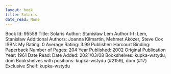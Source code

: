```yaml
---
layout: book
title: Solaris
date_read: None
---
```


Book Id: 95558
Title: Solaris
Author: Stanisław Lem
Author l-f: Lem, Stanisław
Additional Authors: Joanna Kilmartin, Mehmet Aközer, Steve Cox
ISBN: 
My Rating: 0
Average Rating: 3.99
Publisher: Harcourt
Binding: Paperback
Number of Pages: 204
Year Published: 2002
Original Publication Year: 1961
Date Read: 
Date Added: 2021/03/08
Bookshelves: kupka-wstydu, dom
Bookshelves with positions: kupka-wstydu (#2159), dom (#17)
Exclusive Shelf: kupka-wstydu

